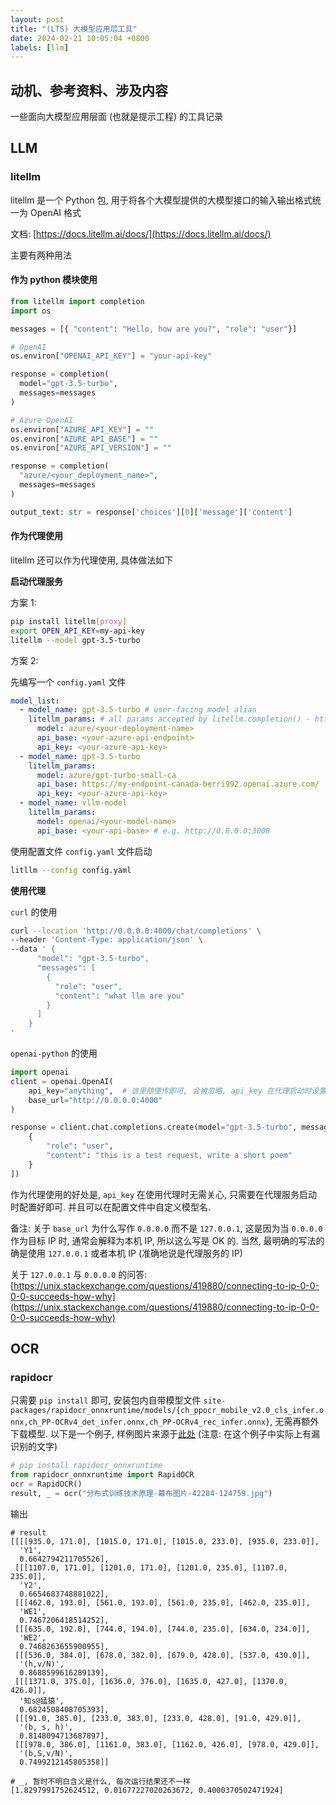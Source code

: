 ```yaml
---
layout: post
title: "(LTS) 大模型应用层工具"
date: 2024-02-21 10:05:04 +0800
labels: [llm]
---
```


## 动机、参考资料、涉及内容

一些面向大模型应用层面 (也就是提示工程) 的工具记录

## LLM

### litellm
litellm 是一个 Python 包, 用于将各个大模型提供的大模型接口的输入输出格式统一为 OpenAI 格式

文档: [https://docs.litellm.ai/docs/](https://docs.litellm.ai/docs/)

主要有两种用法

#### 作为 python 模块使用

```python
from litellm import completion
import os

messages = [{ "content": "Hello, how are you?", "role": "user"}]

# OpenAI
os.environ["OPENAI_API_KEY"] = "your-api-key"

response = completion(
  model="gpt-3.5-turbo",
  messages=messages
)

# Azure OpenAI
os.environ["AZURE_API_KEY"] = ""
os.environ["AZURE_API_BASE"] = ""
os.environ["AZURE_API_VERSION"] = ""

response = completion(
  "azure/<your_deployment_name>",
  messages=messages
)

output_text: str = response['choices'][0]['message']['content']
```

#### 作为代理使用

litellm 还可以作为代理使用, 具体做法如下

**启动代理服务**

方案 1:

```bash
pip install litellm[proxy]
export OPEN_API_KEY=my-api-key
litellm --model gpt-3.5-turbo
```

方案 2:

先编写一个 `config.yaml` 文件

```yaml
model_list:
  - model_name: gpt-3.5-turbo # user-facing model alias
    litellm_params: # all params accepted by litellm.completion() - https://docs.litellm.ai/docs/completion/input
      model: azure/<your-deployment-name>
      api_base: <your-azure-api-endpoint>
      api_key: <your-azure-api-key>
  - model_name: gpt-3.5-turbo
    litellm_params:
      model: azure/gpt-turbo-small-ca
      api_base: https://my-endpoint-canada-berri992.openai.azure.com/
      api_key: <your-azure-api-key>
  - model_name: vllm-model
    litellm_params:
      model: openai/<your-model-name>
      api_base: <your-api-base> # e.g. http://0.0.0.0:3000
```

使用配置文件 `config.yaml` 文件启动

```bash
litllm --config config.yaml
```

**使用代理**

`curl` 的使用

```bash
curl --location 'http://0.0.0.0:4000/chat/completions' \
--header 'Content-Type: application/json' \
--data ' {
      "model": "gpt-3.5-turbo",
      "messages": [
        {
          "role": "user",
          "content": "what llm are you"
        }
      ]
    }
'
```

`openai-python` 的使用

```python
import openai
client = openai.OpenAI(
    api_key="anything",  # 这里随便传即可, 会被忽略, api_key 在代理启动时设置
    base_url="http://0.0.0.0:4000"
)

response = client.chat.completions.create(model="gpt-3.5-turbo", messages = [
    {
        "role": "user",
        "content": "this is a test request, write a short poem"
    }
])
```

作为代理使用的好处是, `api_key` 在使用代理时无需关心, 只需要在代理服务启动时配置好即可. 并且可以在配置文件中自定义模型名.

备注: 关于 `base_url` 为什么写作 `0.0.0.0` 而不是 `127.0.0.1`, 这是因为当 `0.0.0.0` 作为目标 IP 时, 通常会解释为本机 IP, 所以这么写是 OK 的. 当然, 最明确的写法的确是使用 `127.0.0.1` 或者本机 IP (准确地说是代理服务的 IP)

关于 `127.0.0.1` 与 `0.0.0.0` 的问答: [https://unix.stackexchange.com/questions/419880/connecting-to-ip-0-0-0-0-succeeds-how-why](https://unix.stackexchange.com/questions/419880/connecting-to-ip-0-0-0-0-succeeds-how-why)

## OCR

### rapidocr

只需要 `pip install` 即可, 安装包内自带模型文件 `site-packages/rapidocr_onnxruntime/models/{ch_ppocr_mobile_v2.0_cls_infer.onnx,ch_PP-OCRv4_det_infer.onnx,ch_PP-OCRv4_rec_infer.onnx}`, 无需再额外下载模型. 以下是一个例子, 样例图片来源于[此处](https://github.com/chatchat-space/Langchain-Chatchat/blob/1fa714ee71940a25818c72b3e663d05ff9b3b19d/knowledge_base/samples/content/llm/img/%E5%88%86%E5%B8%83%E5%BC%8F%E8%AE%AD%E7%BB%83%E6%8A%80%E6%9C%AF%E5%8E%9F%E7%90%86-%E5%B9%95%E5%B8%83%E5%9B%BE%E7%89%87-42284-124759.jpg) (注意: 在这个例子中实际上有漏识别的文字)

```python
# pip install rapidocr_onnxruntime
from rapidocr_onnxruntime import RapidOCR
ocr = RapidOCR()
result, _ = ocr("分布式训练技术原理-幕布图片-42284-124759.jpg")
```

输出

```
# result
[[[[935.0, 171.0], [1015.0, 171.0], [1015.0, 233.0], [935.0, 233.0]],
  'Y1',
  0.6642794211705526],
 [[[1107.0, 171.0], [1201.0, 171.0], [1201.0, 235.0], [1107.0, 235.0]],
  'Y2',
  0.6654683748881022],
 [[[462.0, 193.0], [561.0, 193.0], [561.0, 235.0], [462.0, 235.0]],
  'WE1',
  0.7467206418514252],
 [[[635.0, 192.0], [744.0, 194.0], [744.0, 235.0], [634.0, 234.0]],
  'WE2',
  0.7468263655900955],
 [[[536.0, 384.0], [678.0, 382.0], [679.0, 428.0], [537.0, 430.0]],
  '(h,v/N)',
  0.8688599616289139],
 [[[1371.0, 375.0], [1636.0, 376.0], [1635.0, 427.0], [1370.0, 426.0]],
  '知s@猛猿',
  0.6824508408705393],
 [[[91.0, 385.0], [233.0, 383.0], [233.0, 428.0], [91.0, 429.0]],
  '(b, s, h)',
  0.8148094713687897],
 [[[978.0, 386.0], [1161.0, 383.0], [1162.0, 426.0], [978.0, 429.0]],
  '(b,S,v/N)',
  0.7499212145805358]]

# _, 暂时不明白含义是什么, 每次运行结果还不一样
[1.8297991752624512, 0.01677227020263672, 0.4000370502471924]
```